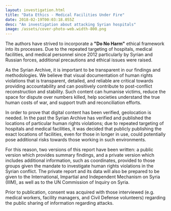 ```yaml
---
layout: investigation.html
title: "Data Ethics - Medical Facilities Under Fire"
date: 2018-02-19T00:03:18.055Z
desc: "An investigation about attacking Syrian hospitals"
image: /assets/cover-photo-web.width-800.png
---
```


The authors have strived to incorporate a **"Do No Harm"** ethical framework into its processes. Due to the repeated targeting of hospitals, medical facilities, and medical personnel since 2012 particularly by Syrian and Russian forces, additional precautions and ethical issues were raised.

As the Syrian Archive, it is important to be transparent in our findings and methodologies. We believe that visual documentation of human rights violations that is transparent, detailed, and reliable are critical towards providing accountability and can positively contribute to post-conflict reconstruction and stability. Such content can humanise victims, reduce the space for dispute over numbers killed, help societies understand the true human costs of war, and support truth and reconciliation efforts.

In order to prove that digital content has been verified, geolocation is needed. In the past the Syrian Archive has verified and published the locations of particular human rights violations; due to repeated targeting of hospitals and medical facilities, it was decided that publicly publishing the exact locations of facilities, even for those in longer in use, could potentially pose additional risks towards those working in such environments.

For this reason, two versions of this report have been written: a public version which provides summary findings, and a private version which includes additional information, such as coordinates, provided to those groups given the mandate to investigate human rights violations in the Syrian conflict. The private report and its data will also be prepared to be given to the International, Impartial and Independent Mechanism on Syria (IIIM), as well as to the UN Commission of Inquiry on Syria.

Prior to publication, consent was acquired with those interviewed (e.g. medical workers, facility managers, and Civil Defense volunteers) regarding the public sharing of information regarding attacks.
